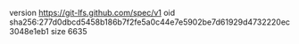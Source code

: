 version https://git-lfs.github.com/spec/v1
oid sha256:277d0dbcd5458b186b7f2fe5a0c44e7e5902be7d61929d4732220ec3048e1eb1
size 6635
